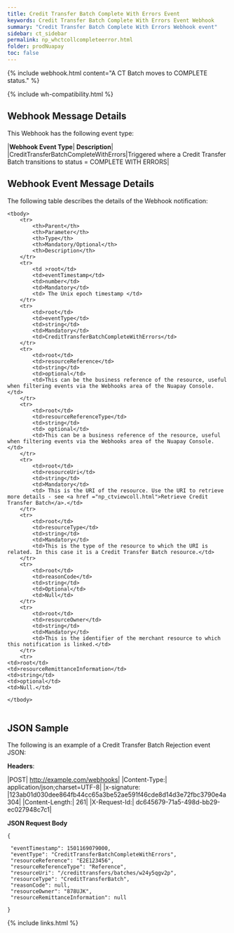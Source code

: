 ```yaml
---
title: Credit Transfer Batch Complete With Errors Event
keywords: Credit Transfer Batch Complete With Errors Event Webhook
summary: "Credit Transfer Batch Complete With Errors Webhook event"
sidebar: ct_sidebar
permalink: np_whctcollcompleteerror.html
folder: prodNuapay
toc: false
---
```


{% include webhook.html content="A CT Batch moves to COMPLETE status." %}

{% include wh-compatibility.html %}

## Webhook Message Details

This Webhook has the following event type:

|**Webhook Event Type**| **Description**|
|CreditTransferBatchCompleteWithErrors|Triggered where a Credit Transfer Batch transitions to status = COMPLETE WITH ERRORS|

## Webhook Event Message Details

<p>The following table describes the details of the Webhook notification:</p>

<table cellspacing="0">

	<tbody>
		<tr>
			<th>Parent</th>
			<th>Parameter</th>
			<th>Type</th>
			<th>Mandatory/Optional</th>
			<th>Description</th>
		</tr>
		<tr>
			<td >root</td>
			<td>eventTimestamp</td>
			<td>number</td>
			<td>Mandatory</td>
			<td> The Unix epoch timestamp </td>
		</tr>
		<tr>
			<td>root</td>
			<td>eventType</td>
			<td>string</td>
			<td>Mandatory</td>
            <td>CreditTransferBatchCompleteWithErrors</td>
		</tr>
		<tr>
			<td>root</td>
			<td>resourceReference</td>
			<td>string</td>
			<td>optional</td>
			<td>This can be the business reference of the resource, useful when filtering events via the Webhooks area of the Nuapay Console.</td>
		</tr>
		<tr>
			<td>root</td>
			<td>resourceReferenceType</td>
			<td>string</td>
			<td> optional</td>
			<td>This can be a business reference of the resource, useful when filtering events via the Webhooks area of the Nuapay Console.</td>
		</tr>
		<tr>
			<td>root</td>
			<td>resourceUri</td>
			<td>string</td>
			<td>Mandatory</td>
			<td> This is the URI of the resource. Use the URI to retrieve more details - see <a href ="np_ctviewcoll.html">Retrieve Credit Transfer Batch</a>.</td>
		</tr>
		<tr>
			<td>root</td>
			<td>resourceType</td>
			<td>string</td>
			<td>Mandatory</td>
			<td>This is the type of the resource to which the URI is related. In this case it is a Credit Transfer Batch resource.</td>
		</tr>
		<tr>
			<td>root</td>
			<td>reasonCode</td>
			<td>string</td>
			<td>Optional</td>
			<td>Null</td>
		</tr>
        <tr>
			<td>root</td>
			<td>resourceOwner</td>
			<td>string</td>
			<td>Mandatory</td>
			<td>This is the identifier of the merchant resource to which this notification is linked.</td>
		</tr>
		<tr>
	<td>root</td>
	<td>resourceRemittanceInformation</td>
	<td>string</td>
	<td>optional</td>
	<td>Null.</td>
</tr>


	</tbody>
</table>

## JSON Sample

The following is an example of a Credit Transfer Batch Rejection event JSON:

<b>Headers</b>:


|POST| http://example.com/webhooks|
|Content-Type:| application/json;charset=UTF-8|
|x-signature: |123ab01d030dee864fb44cc65a3be52ae591f46cde8d14d3e72fbc3790e4a304|
|Content-Length:| 261|
|X-Request-Id:| dc645679-71a5-498d-bb29-ec027948c7c1|

<b>JSON Request Body</b>
<pre>
<code class="json">{

 "eventTimestamp": 1501169079000,
 "eventType": "CreditTransferBatchCompleteWithErrors",    
 "resourceReference": "E2E123456",
 "resourceReferenceType": "Reference",   
 "resourceUri": "/credittransfers/batches/w24y5qgv2p",
 "resourceType": "CreditTransferBatch",
 "reasonCode": null,
 "resourceOwner": "878UJK",
 "resourceRemittanceInformation": null

}</code>
</pre>

{% include links.html %}
